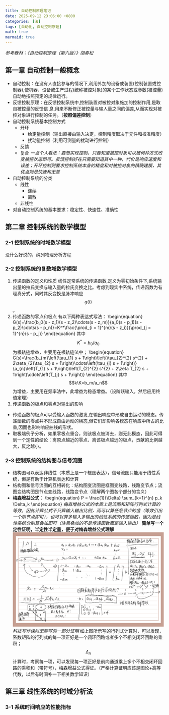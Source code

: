 ```yaml
---
title: 自动控制原理笔记
date: 2025-09-12 23:06:00 +0800
categories: [法]
tags: [自动化, 自动控制原理]
math: true
mermaid: true
---
```


*参考教材：《自动控制原理（第六版）》胡寿松*

## 第一章 自动控制一般概念
- 自动控制：在没有人直接参与的情况下,利用外加的设备或装置(控制装置或控制器),使机器、设备或生产过程(统称被控对象)的某个工作状态或参数(被控量)自动地按照预定的规律运行。
- 反馈控制原理：在反馈控制系统中,控制装置对被控对象施加的控制作用,是取自被控量的反馈信 息,用来不断修正被控量与输人量之间的偏差,从而实现对被控对象进行控制的任务。（**按照偏差控制**）
- 自动控制系统基本控制方式
  - 开环
    - 给定量控制（输出直接由输入决定，控制精度取决于元件和校准精度）
    - 扰动量控制（利用可测量的扰动进行控制）
  - 反馈
  - 复合
  *一点个人看法：要想实现控制，只要知道被控对象可以被何种方式改变被控状态即可。反馈控制好在只需要知道其中一种，代价是响应速度和误差；开环控制则要求控制系统本身的精度和对被控对象的精确建模，其优点则是快速和无差*
- 自动控制系统的分类
  - 线性
    - 连续
    - 离散
  - 非线性
- 对自动控制系统的基本要求：稳定性、快速性、准确性

## 第二章 控制系统的数学模型
### 2-1 控制系统的时域数学模型
没什么好说的，纯列物理分析方程
### 2-2 控制系统的复数域数学模型
1. 传递函数的定义和性质
  线性定常系统的传递函数,定义为零初始条件下,系统输出量的拉氏变换与输入量的拉氏变换之比。考虑到现实中系统，传递函数为有理真分式，同时其反变换是脉冲响应$$g(t)$$。
2. 传递函数的零点和极点
  有以下两种表达式写法：
  \begin{equation}
  G(s)=\frac{b_0(s - z_1)(s - z_2)\cdots(s - z_m)}{a_0(s - p_1)(s - p_2)\cdots(s - p_n)}=K^*\frac{\prod_{i = 1}^{m}(s - z_i)}{\prod_{j = 1}^{n}(s - p_j)}
  \end{equation}
  其中$$K^*=b_0/a_0$$为根轨迹增益，主要用在根轨迹法中；
  \begin{equation}
  G(s)=\frac{b_{m}\left(\tau_{1} s + 1\right)\left(\tau_{2}^{2} s^{2} + 2\zeta_{2}\tau_{2} s + 1\right)\cdots\left(\tau_{i} s + 1\right)}{a_{n}\left(T_{1} s + 1\right)\left(T_{2}^{2} s^{2} + 2\zeta T_{2} s + 1\right)\cdots\left(T_{j} s + 1\right)}
  \end{equation}
  其中$$k\K=b_m/a_n$$为增益，主要用在频率法中，此增益为稳态增益。（设阶跃输入，然后应用终值定理）
3. 传递函数的极点和零点对输出的影响
  - 传递函数的极点可以受输入函数的激发,在输出响应中形成自由运动的模态。传递函数的零点并不形成自由运动的横态,但它们却影响各模态在响应中所占的比重,因而也影响响应曲线的形状。
  - 取极端例子分析，如果零极点重合，则该极点被消去，则无此模态，因此可得到一个定性的结论：离原点越近的零点、离该极点越远的极点，贡献的比例越大，反之越小。

### 2-3 控制系统的结构图与信号流图
- 结构图可以表达非线性（本质上是一个框图表达），信号流图只能用于线性系统，但是有助于计算机表达和计算
- 结构图和信号流图的互相转化：结构图变流图是框图变线路，线路变节点；流图变结构图是节点变线路，线路变节点（理解两个图各个部分的含义）
- **梅森增益公式**：
  \begin{equation}
  P = \frac{1}{\Delta} \sum_{k=1}^{n} p_k \Delta_k 
  \end{equation}
  *梅森增益公式的本质上是流图和矩阵行列式计算的等效，因此计算公式不只算输入输出比例，而可以算任意节点的值（等效引出一个阱节点即可），也可以算多输入多输出的线性系统的传递函数，因为是线性系统分别算叠加即可（注意叠加的不是传递函数而是输入输出）*
  **简单写一个定性证明，半定性半定量，便于对梅森增益公式理解**
  ![](/图片/梅森增益公式简单证明.png)
  _科技写作课时无聊写的一部分证明_
  如上图所示写的行列式计算时，可以发现，系数矩阵的行列式的每一项正好是一个闭环回路或者多个不相交闭环回路的乘积；$$\Delta_n$$计算时，考察每一项，可以发现每一项正好是前向通道乘上多个不相交闭环回路的乘积和（带符号），梅森增益公式得证。（严格计算证明应该是图论+高等代数，以后有时间补一下相关数学知识）

## 第三章 线性系统的时域分析法
### 3-1 系统时间响应的性能指标